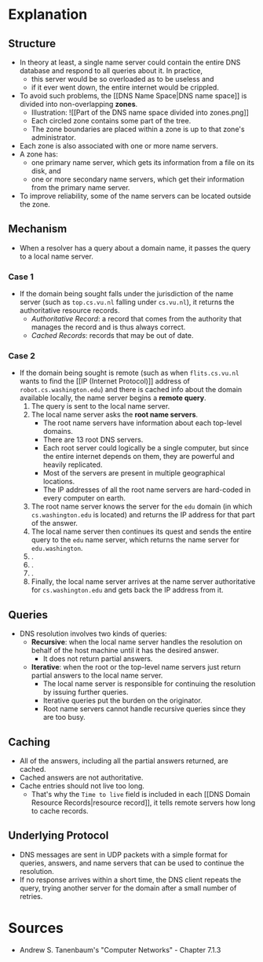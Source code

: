 # Explanation

## Structure
- In theory at least, a single name server could contain the entire DNS database and respond to all queries about it. In practice,
	- this server would be so overloaded as to be useless and
	- if it ever went down, the entire internet would be crippled.
- To avoid such problems, the [[DNS Name Space|DNS name space]] is divided into non-overlapping **zones**.
	- Illustration: ![[Part of the DNS name space divided into zones.png]]
	- Each circled zone contains some part of the tree.
	- The zone boundaries are placed within a zone is up to that zone's administrator.
- Each zone is also associated with one or more name servers.
- A zone has:
	- one primary name server, which gets its information from a file on its disk, and
	- one or more secondary name servers, which get their information from the primary name server.
- To improve reliability, some of the name servers can be located outside the zone.

## Mechanism
- When a resolver has a query about a domain name, it passes the query to a local name server.

### Case 1
- If the domain being sought falls under the jurisdiction of the name server (such as `top.cs.vu.nl` falling under `cs.vu.nl`), it returns the authoritative resource records.
	- *Authoritative Record*: a record that comes from the authority that manages the record and is thus always correct.
	- *Cached Records*: records that may be out of date.

### Case 2
- If the domain being sought is remote (such as when `flits.cs.vu.nl` wants to find the [[IP (Internet Protocol)]] address of `robot.cs.washington.edu`) and there is cached info about the domain available locally, the name server begins a **remote query**.
	1. The query is sent to the local name server.
	2. The local name server asks the **root name servers**.
		- The root name servers have information about each top-level domains.
		- There are 13 root DNS servers.
		- Each root server could logically be a single computer, but since the entire internet depends on them, they are powerful and heavily replicated.
		- Most of the servers are present in multiple geographical locations.
		- The IP addresses of all the root name servers are hard-coded in every computer on earth.
	1. The root name server knows the server for the `edu` domain (in which `cs.washington.edu` is located) and returns the IP address for that part of the answer.
	2. The local name server then continues its quest and sends the entire query to the `edu` name server, which returns the name server for `edu.washington`.
	3. .
	4. .
	5. .
	6. Finally, the local name server arrives at the name server authoritative for `cs.washington.edu` and gets back the IP address from it.

## Queries
- DNS resolution involves two kinds of queries:
	- **Recursive**: when the local name server handles the resolution on behalf of the host machine until it has the desired answer.
		- It does not return partial answers.
	- **Iterative**: when the root or the top-level name servers just return partial answers to the local name server.
		- The local name server is responsible for continuing the resolution by issuing further queries.
		- Iterative queries put the burden on the originator.
		- Root name servers cannot handle recursive queries since they are too busy.

## Caching
- All of the answers, including all the partial answers returned, are cached.
- Cached answers are not authoritative.
- Cache entries should not live too long.
	- That's why the `Time to live` field is included in each [[DNS Domain Resource Records|resource record]], it tells remote servers how long to cache records.

## Underlying Protocol
- DNS messages are sent in UDP packets with a simple format for queries, answers, and name servers that can be used to continue the resolution.
- If no response arrives within a short time, the DNS client repeats the query, trying another server for the domain after a small number of retries.

# Sources 
- Andrew S. Tanenbaum's "Computer Networks" - Chapter 7.1.3
